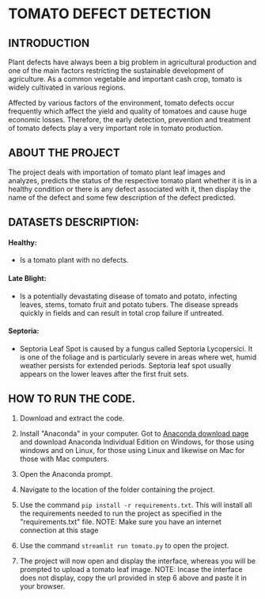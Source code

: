 # TOMATO DEFECT DETECTION


## INTRODUCTION
Plant defects have always been a big problem in agricultural production and one of the main factors restricting the sustainable development of agriculture. As a common vegetable and important cash crop, tomato is widely cultivated in various regions.

Affected by various factors of the environment, tomato defects occur frequently which affect the yield and quality of tomatoes and cause huge economic losses. Therefore, the early detection, prevention and treatment of tomato defects play a very important role in tomato production.

## ABOUT THE PROJECT
The project deals with importation of tomato plant leaf images and analyzes, predicts the status of the respective tomato plant whether it is in a healthy condition or there is any defect associated with it, then display the name of the defect and some few description of the defect predicted.

## DATASETS DESCRIPTION:
#### Healthy:
- Is a tomato plant with no defects.

#### Late Blight:
- Is a potentially devastating disease of tomato and potato, infecting leaves, stems, tomato fruit and potato tubers. The disease spreads quickly in fields and can result in total crop failure if untreated.

#### Septoria:
- Septoria Leaf Spot is caused by a fungus called Septoria Lycopersici. It is one of the foliage and is particularly severe in areas where wet, humid weather persists for extended periods. Septoria leaf spot usually appears on the lower leaves after the first fruit sets.

## HOW TO RUN THE CODE.
1. Download and extract the code.

2. Install "Anaconda" in your computer.
Got to [Anaconda download page](https://www.anaconda.com/products/distribution) and download Anaconda Individual Edition on Windows, for those using windows and on Linux, for those using Linux and likewise on Mac for those with Mac computers.

3. Open the Anaconda prompt.

4. Navigate to the location of the folder containing the project.

5. Use the command `pip install -r requirements.txt`.
This will install all the requirements needed to run the project as specified in the "requirements.txt" file.
NOTE: Make sure you have an internet connection at this stage

6. Use the command `streamlit run tomato.py` to open the project.

7. The project will now open and display the interface, whereas you will be prompted to upload a tomato leaf image.
NOTE: Incase the interface does not display, copy the url provided in step 6 above and paste it in your browser.

 
